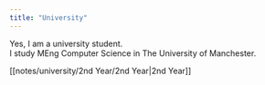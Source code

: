 ```yaml
---
title: "University"
---
```


Yes, I am a university student.  
I study MEng Computer Science in The University of Manchester.  

[[notes/university/2nd Year/2nd Year|2nd Year]]  